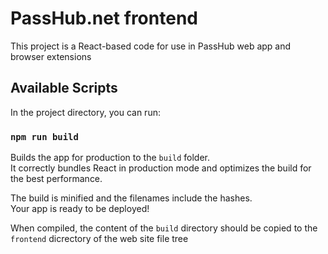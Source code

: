 # PassHub.net frontend

This project is a React-based code for use in PassHub web app and browser extensions

## Available Scripts

In the project directory, you can run:

### `npm run build`

Builds the app for production to the `build` folder.\
It correctly bundles React in production mode and optimizes the build for the best performance.

The build is minified and the filenames include the hashes.\
Your app is ready to be deployed!

When compiled, the content of the `build` directory should be copied to the `frontend` dicrectory of the web site file tree
